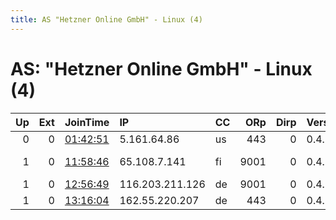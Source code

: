 ```yaml
---
title: AS "Hetzner Online GmbH" - Linux (4)
---
```


# AS: "Hetzner Online GmbH" - Linux (4)

|   Up |   Ext | JoinTime                                                                                              | IP              | CC   |   ORp |   Dirp | Version   | Contact               | Nickname     |   eFamMembers |
|-----:|------:|:------------------------------------------------------------------------------------------------------|:----------------|:-----|------:|-------:|:----------|:----------------------|:-------------|--------------:|
|    0 |     0 | [01:42:51](https://nusenu.github.io/OrNetStats/w/relay/9282251F7E3EBA6AE0EE9147D8F426EB33730010.html) | 5.161.64.86     | us   |   443 |      0 | 0.4.2.7   | your@e-mail           | MyRelay      |             1 |
|    1 |     0 | [11:58:46](https://nusenu.github.io/OrNetStats/w/relay/39A836A5D4E1D7D2B9EE5AD6864CEE799AA6304B.html) | 65.108.7.141    | fi   |  9001 |      0 | 0.4.6.10  | Shentora tor-relay.co | Shentora     |             1 |
|    1 |     0 | [12:56:49](https://nusenu.github.io/OrNetStats/w/relay/4431F16F2561E7032F3674FAC093CF5C5C506AFF.html) | 116.203.211.126 | de   |  9001 |      0 | 0.4.6.10  | your@email.com        | FreedomNode2 |             1 |
|    1 |     0 | [13:16:04](https://nusenu.github.io/OrNetStats/w/relay/E89C6DC9327976E62AD3D9DB1EC095766F831A24.html) | 162.55.220.207  | de   |   443 |      0 | 0.4.6.10  | your@email.com        | FreedomNode  |             1 |
